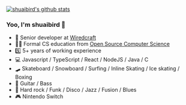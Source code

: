 [![shuaibird's github stats](https://github-readme-stats.vercel.app/api?username=shuaibird&&count_private=true&show_icons=true&theme=onedark)](https://github.com/anuraghazra/github-readme-stats)

### Yoo, I'm shuaibird 👋

- 👷 Senior developer at [Wiredcraft](https://wiredcraft.com/)
- 👨‍🎓 Formal CS education from [Open Source Computer Science](https://github.com/ossu/computer-science)
- 5️⃣ 5+ years of working experience
- 💻 Javascript / TypeScript / React / NodeJS / Java / C
- 🛹 Skateboard / Snowboard / Surfing / Inline Skating / Ice skating / Boxing
- 🎸 Guitar / Bass
- 🎵 Hard rock / Funk / Disco / Jazz / Fusion / Blues
- 🎮 Nintendo Switch
